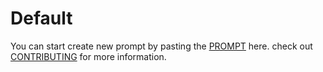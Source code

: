 # Default

You can start create new prompt by pasting the [PROMPT](../PROMPT.md) here. check out [CONTRIBUTING](../CONTRIBUTING.md) for more information.